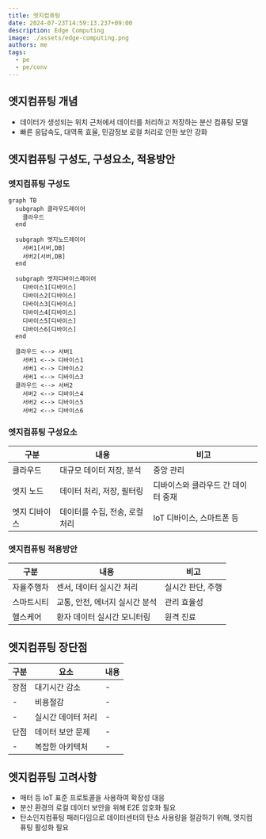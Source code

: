 ```yaml
---
title: 엣지컴퓨팅
date: 2024-07-23T14:59:13.237+09:00
description: Edge Computing
image: ./assets/edge-computing.png
authors: me
tags: 
  - pe
  - pe/conv 
---
```


## 엣지컴퓨팅 개념

- 데이터가 생성되는 위치 근처에서 데이터를 처리하고 저장하는 분산 컴퓨팅 모델
- 빠른 응답속도, 대역폭 효율, 민감정보 로컬 처리로 인한 보안 강화

## 엣지컴퓨팅 구성도, 구성요소, 적용방안

### 엣지컴퓨팅 구성도

```mermaid
graph TB
  subgraph 클라우드레이어
    클라우드
  end

  subgraph 엣지노드레이어
    서버1[서버,DB]
    서버2[서버,DB]
  end

  subgraph 엣지디바이스레이어
    디바이스1[디바이스]
    디바이스2[디바이스]
    디바이스3[디바이스]
    디바이스4[디바이스]
    디바이스5[디바이스]
    디바이스6[디바이스]
  end

  클라우드 <--> 서버1
    서버1 <--> 디바이스1
    서버1 <--> 디바이스2
    서버1 <--> 디바이스3
  클라우드 <--> 서버2
    서버2 <--> 디바이스4
    서버2 <--> 디바이스5
    서버2 <--> 디바이스6
```

### 엣지컴퓨팅 구성요소

| 구분 | 내용 | 비고 |
| --- | --- | --- |
| 클라우드 | 대규모 데이터 저장, 분석 | 중앙 관리 |
| 엣지 노드 | 데이터 처리, 저장, 필터링 | 디바이스와 클라우드 간 데이터 중재 |
| 엣지 디바이스 | 데이터를 수집, 전송, 로컬 처리 | IoT 디바이스, 스마트폰 등 |

### 엣지컴퓨팅 적용방안

| 구분 | 내용 | 비고 |
| --- | --- | --- |
| 자율주행차 | 센서, 데이터 실시간 처리 | 실시간 판단, 주행 |
| 스마트시티 | 교통, 안전, 에너지 실시간 분석 | 관리 효율성 |
| 헬스케어 | 환자 데이터 실시간 모니터링 | 원격 진료 |

## 엣지컴퓨팅 장단점

| 구분 | 요소 | 내용 |
| --- | --- | --- |
| 장점 | 대기시간 감소 | - |
| - | 비용절감 | - |
| - | 실시간 데이터 처리 | - |
| 단점 | 데이터 보안 문제 | - |
| - | 복잡한 아키텍처 | - |

## 엣지컴퓨팅 고려사항

- 매터 등 IoT 표준 프로토콜을 사용하여 확장성 대응
- 분산 환경의 로컬 데이터 보안을 위해 E2E 암호화 필요
- 탄소인지컴퓨팅 패러다임으로 데이터센터의 탄소 사용량을 절감하기 위해, 엣지컴퓨팅 활성화 필요

